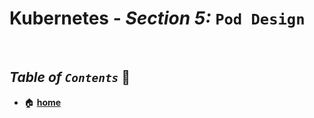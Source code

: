 # **Kubernetes** - ***Section 5:*** `Pod Design`

<br />

    

## ***Table*** *of* ***`Contents`*** 📜

* 🏠 [**home**](https://github.com/aguerrero232/kubernetes-zero-to-pro) 
